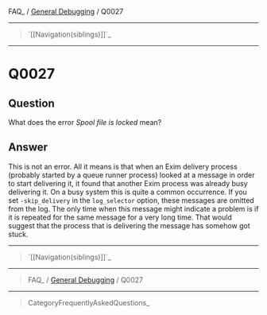 FAQ\_ / [General Debugging](FAQ/General_Debugging) / Q0027

* * * * *

> \`[[Navigation(siblings)]]\`\_

* * * * *

Q0027
=====

Question
--------

What does the error *Spool file is locked* mean?

Answer
------

This is not an error. All it means is that when an Exim delivery process
(probably started by a queue runner process) looked at a message in
order to start delivering it, it found that another Exim process was
already busy delivering it. On a busy system this is quite a common
occurrence. If you set `-skip_delivery` in the `log_selector` option,
these messages are omitted from the log. The only time when this message
might indicate a problem is if it is repeated for the same message for a
very long time. That would suggest that the process that is delivering
the message has somehow got stuck.

* * * * *

> \`[[Navigation(siblings)]]\`\_

* * * * *

> FAQ\_ / [General Debugging](FAQ/General_Debugging) / Q0027

* * * * *

> CategoryFrequentlyAskedQuestions\_
